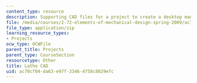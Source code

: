 ```yaml
---
content_type: resource
description: Supporting CAD files for a project to create a desktop manual lathe.
file: /media/courses/2-72-elements-of-mechanical-design-spring-2009/ac70cf04da63e97f33464758c8029efc_lathe09.zip
file_type: application/zip
learning_resource_types:
- Projects
ocw_type: OCWFile
parent_title: Projects
parent_type: CourseSection
resourcetype: Other
title: Lathe CAD
uid: ac70cf04-da63-e97f-3346-4758c8029efc
---
```

